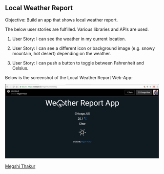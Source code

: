 ## Local Weather Report

Objective: Build an app that shows local weather report.

The below user stories are fulfilled. Various libraries and APIs are used.

1. User Story: I can see the weather in my current location.

2. User Story: I can see a different icon or background image (e.g. snowy mountain, hot desert) depending on the weather.

3. User Story: I can push a button to toggle between Fahrenheit and Celsius.

Below is the screenshot of the Local Weather Report Web-App:

![My picture](https://github.com/megshithakur1/Local-Weather-Report/blob/master/screenshots/1.png)


[Megshi Thakur](https://www.linkedin.com/in/megshithakur/) 
